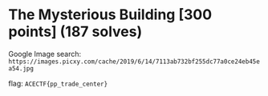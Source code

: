 # The Mysterious Building [300 points] (187 solves)
Google Image search: `https://images.picxy.com/cache/2019/6/14/7113ab732bf255dc77a0ce24eb45ea54.jpg`

flag: `ACECTF{pp_trade_center}`